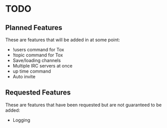 TODO
======

## Planned Features

These are features that will be added in at some point:

  * !users command for Tox
  * !topic command for Tox
  * Save/loading channels
  * Multiple IRC servers at once
  * up time command
  * Auto invite

## Requested Features

These are features that have been requested but are not guaranteed to be added:

  * Logging
